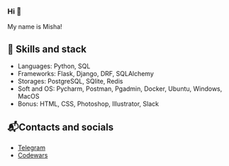 ### Hi 👋
My name is Misha!
<!--
**MishaRocks/MishaRocks** is a ✨ _special_ ✨ repository because its `README.md` (this file) appears on your GitHub profile.

Here are some ideas to get you started:

- 🔭 I’m currently working on ...
- 🌱 I’m currently learning ...
- 👯 I’m looking to collaborate on ...
- 🤔 I’m looking for help with ...
- 💬 Ask me about ...
- 📫 How to reach me: ...
- 😄 Pronouns: ...
- ⚡ Fun fact: ...

## 🔭 About
- My name is Misha
- I’m currently learning python
-->
## 🌱 Skills and stack
- Languages: Python, SQL
- Frameworks: Flask, Django, DRF, SQLAlchemy
- Storages: PostgreSQL, SQlite, Redis
- Soft and OS: Pycharm, Postman, Pgadmin, Docker, Ubuntu, Windows, MacOS
- Bonus: HTML, CSS, Photoshop, Illustrator, Slack

## 📬Contacts and socials 
- <a href="https://t.me/misharocks">Telegram</a>
- <a href="https://www.codewars.com/users/misha.rocks">Сodewars</a>
